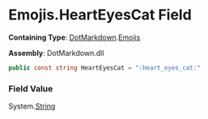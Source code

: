 # Emojis\.HeartEyesCat Field

**Containing Type**: [DotMarkdown](../../README.md)\.[Emojis](../README.md)

**Assembly**: DotMarkdown\.dll

```csharp
public const string HeartEyesCat = ":heart_eyes_cat:"
```

### Field Value

System\.[String](https://docs.microsoft.com/en-us/dotnet/api/system.string)